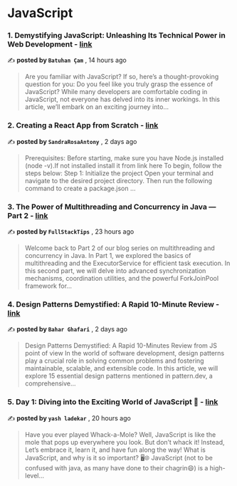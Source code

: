 
<h1>JavaScript</h1>
<h3>1. Demystifying JavaScript: Unleashing Its Technical Power in Web Development - <a href=https://medium.com/@bthncm/demystifying-javascript-unleashing-its-technical-power-in-web-development-6b303d131452?source=tag_page---------0-84--------------------047efcab_a73f_49a2_888b_816023d36892-------17 target="_blank" rel="noopener noreferrer">link</a></h3>

✍️ **posted by `Batuhan Çam`** , <date>14 hours ago</date>

<blockquote>Are you familiar with JavaScript? If so, here’s a thought-provoking question for you: Do you feel like you truly grasp the essence of JavaScript? While many developers are comfortable coding in JavaScript, not everyone has delved into its inner workings. In this article, we’ll embark on an exciting journey into…</blockquote>

<h3>2. Creating a React App from Scratch - <a href=https://medium.com/@sandraantony2002/creating-a-react-app-from-scratch-850e8d0d7f09?source=tag_page---------1-84--------------------047efcab_a73f_49a2_888b_816023d36892-------17 target="_blank" rel="noopener noreferrer">link</a></h3>

✍️ **posted by `SandraRosaAntony`** , <date>2 days ago</date>

<blockquote>Prerequisites:
Before starting, make sure you have Node.js installed (node -v).If not installed install it from link here
To begin, follow the steps below: Step 1: Initialize the project
Open your terminal and navigate to the desired project directory. Then run the following command to create a package.json …</blockquote>

<h3>3. The Power of Multithreading and Concurrency in Java — Part 2 - <a href=https://medium.com/@fullstacktips/the-power-of-multithreading-and-concurrency-in-java-part-2-5e19e31325f5?source=tag_page---------2-84--------------------047efcab_a73f_49a2_888b_816023d36892-------17 target="_blank" rel="noopener noreferrer">link</a></h3>

✍️ **posted by `FullStackTips`** , <date>23 hours ago</date>

<blockquote>Welcome back to Part 2 of our blog series on multithreading and concurrency in Java. In Part 1, we explored the basics of multithreading and the ExecutorService for efficient task execution. In this second part, we will delve into advanced synchronization mechanisms, coordination utilities, and the powerful ForkJoinPool framework for…</blockquote>

<h3>4. Design Patterns Demystified: A Rapid 10-Minute Review - <a href=https://medium.com/@bahaarghafari/design-patterns-demystified-a-rapid-10-minute-review-5a0b41f30d1d?source=tag_page---------3-84--------------------047efcab_a73f_49a2_888b_816023d36892-------17 target="_blank" rel="noopener noreferrer">link</a></h3>

✍️ **posted by `Bahar Ghafari`** , <date>2 days ago</date>

<blockquote>Design Patterns Demystified: A Rapid 10-Minutes Review from JS point of view In the world of software development, design patterns play a crucial role in solving common problems and fostering maintainable, scalable, and extensible code. In this article, we will explore 15 essential design patterns mentioned in pattern.dev, a comprehensive…</blockquote>

<h3>5. Day 1: Diving into the Exciting World of JavaScript 🚀 - <a href=https://medium.com/@yashladekar001/day-1-diving-into-the-exciting-world-of-javascript-9741e9a0fc98?source=tag_page---------4-84--------------------047efcab_a73f_49a2_888b_816023d36892-------17 target="_blank" rel="noopener noreferrer">link</a></h3>

✍️ **posted by `yash ladekar`** , <date>20 hours ago</date>

<blockquote>Have you ever played Whack-a-Mole? Well, JavaScript is like the mole that pops up everywhere you look. But don’t whack it! Instead, Let’s embrace it, learn it, and have fun along the way! What is JavaScript, and why is it so important? 🖥️🌐 JavaScript (not to be confused with java, as many have done to their chagrin😄) is a high-level…</blockquote>

